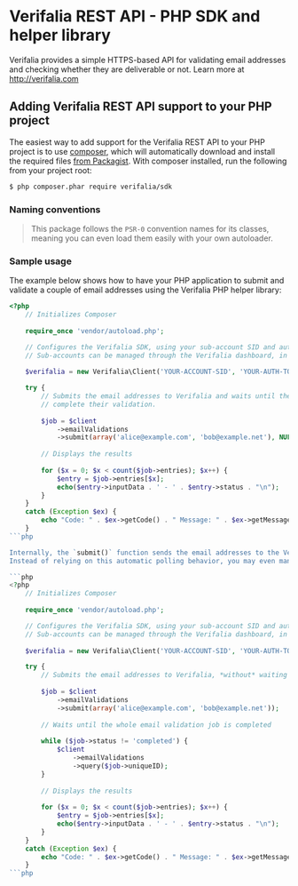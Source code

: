Verifalia REST API - PHP SDK and helper library
================================================

Verifalia provides a simple HTTPS-based API for validating email addresses and checking whether they are deliverable or not. Learn more at http://verifalia.com

## Adding Verifalia REST API support to your PHP project ##

The easiest way to add support for the Verifalia REST API to your PHP project is to use [composer](http://getcomposer.org), which will automatically download and install the required files [from Packagist](http://packagist.org/packages/verifalia/sdk). With composer installed, run the following from your project root:

```bash
$ php composer.phar require verifalia/sdk
```

### Naming conventions ###

> This package follows the `PSR-0` convention names for its classes, meaning you can even load them easily with your own autoloader.

### Sample usage ###

The example below shows how to have your PHP application to submit and validate a couple of email addresses using the Verifalia PHP helper library:

```php
<?php
	// Initializes Composer
	
	require_once 'vendor/autoload.php';

	// Configures the Verifalia SDK, using your sub-account SID and auth token.
	// Sub-accounts can be managed through the Verifalia dashboard, in the clients area.
	
	$verifalia = new Verifalia\Client('YOUR-ACCOUNT-SID', 'YOUR-AUTH-TOKEN');

	try {
		// Submits the email addresses to Verifalia and waits until the engine
		// complete their validation.
	
		$job = $client
			->emailValidations
			->submit(array('alice@example.com', 'bob@example.net'), NULL);
		
		// Displays the results
		
		for ($x = 0; $x < count($job->entries); $x++) {
			$entry = $job->entries[$x];
			echo($entry->inputData . ' - ' . $entry->status . "\n");
		}
	}
	catch (Exception $ex) {
		echo "Code: " . $ex->getCode() . " Message: " . $ex->getMessage();
	}
```php

Internally, the `submit()` function sends the email addresses to the Verifalia servers and then polls them until the validations complete.
Instead of relying on this automatic polling behavior, you may even manually query the Verifalia servers by way of the `query()` function, as shown below:

```php
<?php
	// Initializes Composer
	
	require_once 'vendor/autoload.php';

	// Configures the Verifalia SDK, using your sub-account SID and auth token.
	// Sub-accounts can be managed through the Verifalia dashboard, in the clients area.
	
	$verifalia = new Verifalia\Client('YOUR-ACCOUNT-SID', 'YOUR-AUTH-TOKEN');

	try {
		// Submits the email addresses to Verifalia, *without* waiting for their validation
	
		$job = $client
			->emailValidations
			->submit(array('alice@example.com', 'bob@example.net'));
		
		// Waits until the whole email validation job is completed
		
		while ($job->status != 'completed') {
			$client
				->emailValidations
				->query($job->uniqueID);
		}
		
		// Displays the results
		
		for ($x = 0; $x < count($job->entries); $x++) {
			$entry = $job->entries[$x];
			echo($entry->inputData . ' - ' . $entry->status . "\n");
		}
	}
	catch (Exception $ex) {
		echo "Code: " . $ex->getCode() . " Message: " . $ex->getMessage();
	}
```php
